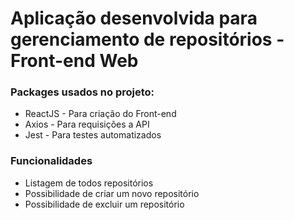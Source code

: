 # Aplicação desenvolvida para gerenciamento de repositórios - Front-end Web

### Packages usados no projeto:

- ReactJS - Para criação do Front-end
- Axios - Para requisições a API
- Jest - Para testes automatizados

### Funcionalidades

- Listagem de todos repositórios
- Possibilidade de criar um novo repositório
- Possibilidade de excluir um repositório
